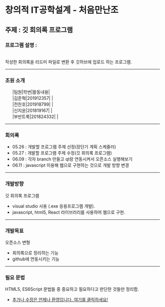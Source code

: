 창의적 IT공학설계 - 처음만난조
===================

## 주제 : 깃 회의록 프로그램
### 프로그램 설명 : 
<br>작성한 회의록을 리드미 파일로 변환 후 깃허브에 업로드 하는 프로그램.

<hr>

### 조원 소개
<ul>|팀원|학번|활동내용|
<br>|김준혁|201912357|   |
<br>|전찬호|201918799|   |
<br>|신지윤|201819167|   |
<br>|부반트룩|201824332|   |
</ul>

<hr>

### 회의록
- 05.26 : 개발할 프로그램 주제 선정(장단기 계획 스케줄러)
- 05.27 : 개발할 프로그램 주제 수정(깃 회의록 프로그램)
- 06.09 : 각자 branch 만들고 qt랑 연동시켜서 오픈소스 실행해보기
- 06.11 : javascript 이용해 웹으로 구현하는 것으로 개발 방향 변경


<hr>

### 개발방향
깃 회의록 프로그램

- visual studio 사용 (.exe 응용프로그램 개발).
- javascript, html5, React 라이브러리를 사용하여 웹으로 구현.

<hr>

### 개발목표
오픈소스 변형

- 회의록으로 정리하는 기능
- github에 연동시키는 기능

<hr>

### 필요 문법
HTML5, ES6Script 문법들 중 중요하고 필요하다고 판단한 것들만 정리함.
- <a href="https://github.com/IoTSecure/HTML5_ES6Script">추가나 수정은 언제나 환영입니다. 여기를 클릭하세요!</a>
